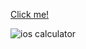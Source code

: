 
[Click me!]( https://kaplanh.github.io/IOS-Calculator/)

![ios calculator](https://user-images.githubusercontent.com/101884444/173544652-c192d901-a7d7-46cc-9aa4-f5ae56e490e3.gif)

